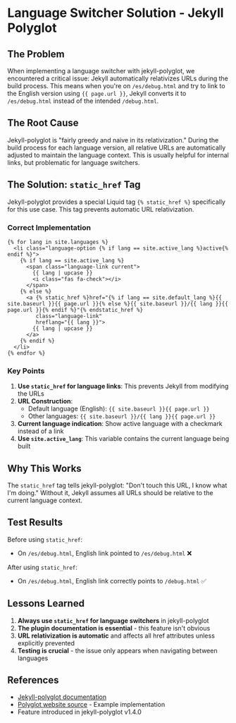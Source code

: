 # Language Switcher Solution - Jekyll Polyglot

## The Problem
When implementing a language switcher with jekyll-polyglot, we encountered a critical issue: Jekyll automatically relativizes URLs during the build process. This means when you're on `/es/debug.html` and try to link to the English version using `{{ page.url }}`, Jekyll converts it to `/es/debug.html` instead of the intended `/debug.html`.

## The Root Cause
Jekyll-polyglot is "fairly greedy and naive in its relativization." During the build process for each language version, all relative URLs are automatically adjusted to maintain the language context. This is usually helpful for internal links, but problematic for language switchers.

## The Solution: `static_href` Tag

Jekyll-polyglot provides a special Liquid tag `{% static_href %}` specifically for this use case. This tag prevents automatic URL relativization.

### Correct Implementation

```liquid
{% for lang in site.languages %}
  <li class="language-option {% if lang == site.active_lang %}active{% endif %}">
    {% if lang == site.active_lang %}
      <span class="language-link current">
        {{ lang | upcase }}
        <i class="fas fa-check"></i>
      </span>
    {% else %}
      <a {% static_href %}href="{% if lang == site.default_lang %}{{ site.baseurl }}{{ page.url }}{% else %}{{ site.baseurl }}/{{ lang }}{{ page.url }}{% endif %}"{% endstatic_href %} 
         class="language-link" 
         hreflang="{{ lang }}">
        {{ lang | upcase }}
      </a>
    {% endif %}
  </li>
{% endfor %}
```

### Key Points

1. **Use `static_href` for language links**: This prevents Jekyll from modifying the URLs
2. **URL Construction**:
   - Default language (English): `{{ site.baseurl }}{{ page.url }}`
   - Other languages: `{{ site.baseurl }}/{{ lang }}{{ page.url }}`
3. **Current language indication**: Show active language with a checkmark instead of a link
4. **Use `site.active_lang`**: This variable contains the current language being built

## Why This Works

The `static_href` tag tells jekyll-polyglot: "Don't touch this URL, I know what I'm doing." Without it, Jekyll assumes all URLs should be relative to the current language context.

## Test Results

Before using `static_href`:
- On `/es/debug.html`, English link pointed to `/es/debug.html` ❌

After using `static_href`:
- On `/es/debug.html`, English link correctly points to `/debug.html` ✅

## Lessons Learned

1. **Always use `static_href` for language switchers** in jekyll-polyglot
2. **The plugin documentation is essential** - this feature isn't obvious
3. **URL relativization is automatic** and affects all href attributes unless explicitly prevented
4. **Testing is crucial** - the issue only appears when navigating between languages

## References

- [Jekyll-polyglot documentation](https://github.com/untra/polyglot)
- [Polyglot website source](https://github.com/untra/polyglot/blob/master/site/_includes/sidebar.html) - Example implementation
- Feature introduced in jekyll-polyglot v1.4.0